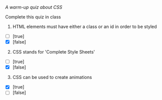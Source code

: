 *A warm-up quiz about CSS*

Complete this quiz in class

1. HTML elements must have either a class or an id in order to be styled

- [ ] [true]
- [x] [false]

2. CSS stands for 'Complete Style Sheets'

- [ ] [true]
- [x] [false]

3. CSS can be used to create animations 

- [x] [true]
- [ ] [false]